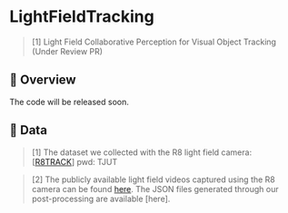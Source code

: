 # LightFieldTracking

> [1] Light Field Collaborative Perception for Visual Object Tracking (Under Review PR)


## 🎃 Overview
The code will be released soon.
## 🎃 Data
> [1] The dataset we collected with the R8 light field camera: [[R8TRACK](https://pan.baidu.com/s/1sv5nDuY2rOaDlMWHyDdnVg?pwd=TJUT)] pwd: TJUT

> [2] The publicly available light field videos captured using the R8 camera can be found [here](http://clim.inria.fr/Datasets/RaytrixR8Dataset-5x5/index.html). The JSON files generated through our post-processing are available [here].
